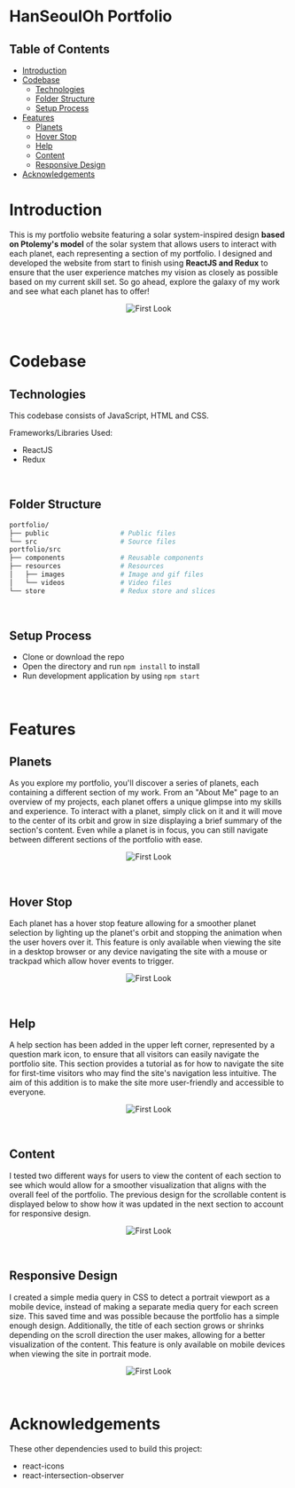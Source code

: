 # HanSeoulOh Portfolio <!-- omit in toc -->
## Table of Contents <!-- omit in toc -->
- [Introduction](#introduction)
- [Codebase](#codebase)
  - [Technologies](#technologies)
  - [Folder Structure](#folder-structure)
  - [Setup Process](#setup-process)
- [Features](#features)
  - [Planets](#planets)
  - [Hover Stop](#hover-stop)
  - [Help](#help)
  - [Content](#content)
  - [Responsive Design](#responsive-design)
- [Acknowledgements](#acknowledgements)

# Introduction
This is my portfolio website featuring a solar system-inspired design **based on Ptolemy's model** of the solar system that allows users to interact with each planet, each representing a section of my portfolio. I designed and developed the website from start to finish using **ReactJS and Redux** to ensure that the user experience matches my vision as closely as possible based on my current skill set. So go ahead, explore the galaxy of my work and see what each planet has to offer!
<br />
<p align="center">
  <img 
    src="./src/resources/images/portfolio/main.gif"
    alt="First Look"
  />
</p>
<br />

# Codebase
## Technologies
This codebase consists of JavaScript, HTML and CSS.

Frameworks/Libraries Used:
- ReactJS
- Redux
<br />

## Folder Structure
```sh
portfolio/
├── public                  # Public files
└── src                     # Source files
portfolio/src
├── components              # Reusable components
├── resources               # Resources
│   ├── images              # Image and gif files
│   └── videos              # Video files
└── store                   # Redux store and slices
```
<br />

## Setup Process
- Clone or download the repo
- Open the directory and run `npm install` to install
- Run development application by using `npm start`
<br />

# Features
## Planets
As you explore my portfolio, you'll discover a series of planets, each containing a different section of my work. From an "About Me" page to an overview of my projects, each planet offers a unique glimpse into my skills and experience. To interact with a planet, simply click on it and it will move to the center of its orbit and grow in size displaying a brief summary of the section's content. Even while a planet is in focus, you can still navigate between different sections of the portfolio with ease.
<br />
<p align="center">
  <img 
    src="./src/resources/images/portfolio/main.gif"
    alt="First Look"
  />
</p>
<br />

## Hover Stop
Each planet has a hover stop feature allowing for a smoother planet selection by lighting up the planet's orbit and stopping the animation when the user hovers over it. This feature is only available when viewing the site in a desktop browser or any device navigating the site with a mouse or trackpad which allow hover events to trigger.
<br />
<p align="center">
  <img 
    src="./src/resources/images/portfolio/main.gif"
    alt="First Look"
  />
</p>
<br />

## Help
A help section has been added in the upper left corner, represented by a question mark icon, to ensure that all visitors can easily navigate the portfolio site. This section provides a tutorial as for how to navigate the site for first-time visitors who may find the site's navigation less intuitive. The aim of this addition is to make the site more user-friendly and accessible to everyone.
<br />
<p align="center">
  <img 
    src="./src/resources/images/portfolio/main.gif"
    alt="First Look"
  />
</p>
<br />

## Content
I tested two different ways for users to view the content of each section to see which would allow for a smoother visualization that aligns with the overall feel of the portfolio. The previous design for the scrollable content is displayed below to show how it was updated in the next section to account for responsive design.
<br />
<p align="center">
  <img 
    src="./src/resources/images/portfolio/main.gif"
    alt="First Look"
  />
</p>
<br />

## Responsive Design
I created a simple media query in CSS to detect a portrait viewport as a mobile device, instead of making a separate media query for each screen size. This saved time and was possible because the portfolio has a simple enough design. Additionally, the title of each section grows or shrinks depending on the scroll direction the user makes, allowing for a better visualization of the content. This feature is only available on mobile devices when viewing the site in portrait mode.
<br />
<p align="center">
  <img 
    src="./src/resources/images/portfolio/main.gif"
    alt="First Look"
  />
</p>
<br />

# Acknowledgements
These other dependencies used to build this project:
- react-icons
- react-intersection-observer

